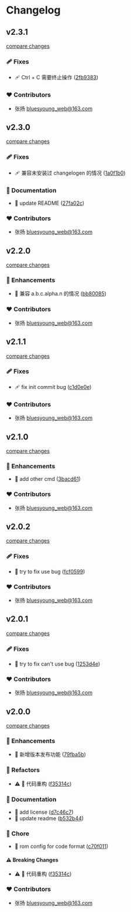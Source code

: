 # Changelog


## v2.3.1

[compare changes](https://github.com/BluesYoung-web/young-commit/compare/v2.3.0...v2.3.1)

### 🩹 Fixes

- 🩹 Ctrl + C 需要终止操作 ([2fb9383](https://github.com/BluesYoung-web/young-commit/commit/2fb9383))

### ❤️ Contributors

- 张扬 <bluesyoung_web@163.com>

## v2.3.0

[compare changes](https://github.com/BluesYoung-web/young-commit/compare/v2.2.0...v2.3.0)

### 🩹 Fixes

- 🩹 兼容未安装过 changelogen 的情况 ([1a0f1b0](https://github.com/BluesYoung-web/young-commit/commit/1a0f1b0))

### 📖 Documentation

- 📖 update README ([27fa02c](https://github.com/BluesYoung-web/young-commit/commit/27fa02c))

### ❤️ Contributors

- 张扬 <bluesyoung_web@163.com>

## v2.2.0

[compare changes](https://github.com/BluesYoung-web/young-commit/compare/v2.1.1...v2.2.0)

### 🚀 Enhancements

- 🚀 兼容 a.b.c.alpha.n 的情况 ([bb80085](https://github.com/BluesYoung-web/young-commit/commit/bb80085))

### ❤️ Contributors

- 张扬 <bluesyoung_web@163.com>

## v2.1.1

[compare changes](https://github.com/BluesYoung-web/young-commit/compare/v2.1.0...v2.1.1)

### 🩹 Fixes

- 🩹 fix init commit bug ([c1d0e0e](https://github.com/BluesYoung-web/young-commit/commit/c1d0e0e))

### ❤️ Contributors

- 张扬 <bluesyoung_web@163.com>

## v2.1.0

[compare changes](https://github.com/BluesYoung-web/young-commit/compare/v2.0.2...v2.1.0)

### 🚀 Enhancements

- 🚀 add other cmd ([3bacd61](https://github.com/BluesYoung-web/young-commit/commit/3bacd61))

### ❤️ Contributors

- 张扬 <bluesyoung_web@163.com>

## v2.0.2

[compare changes](https://github.com/BluesYoung-web/young-commit/compare/v2.0.1...v2.0.2)

### 🩹 Fixes

- 🐛  try to fix use bug ([fcf0599](https://github.com/BluesYoung-web/young-commit/commit/fcf0599))

### ❤️ Contributors

- 张扬 <bluesyoung_web@163.com>

## v2.0.1

[compare changes](https://github.com/BluesYoung-web/young-commit/compare/v2.0.0...v2.0.1)

### 🩹 Fixes

- 🐛  try to fix can't use bug ([1253d4e](https://github.com/BluesYoung-web/young-commit/commit/1253d4e))

### ❤️ Contributors

- 张扬 <bluesyoung_web@163.com>

## v2.0.0

[compare changes](https://github.com/BluesYoung-web/young-commit/compare/v1.0.2...v2.0.0)

### 🚀 Enhancements

- 🚀 新增版本发布功能 ([79fba5b](https://github.com/BluesYoung-web/young-commit/commit/79fba5b))

### 💅 Refactors

- ⚠️  💅 代码重构 ([f35314c](https://github.com/BluesYoung-web/young-commit/commit/f35314c))

### 📖 Documentation

- 📖 add license ([d7c46c7](https://github.com/BluesYoung-web/young-commit/commit/d7c46c7))
- 📖 update readme ([b532b44](https://github.com/BluesYoung-web/young-commit/commit/b532b44))

### 🏡 Chore

- 🏡 rom config for code format ([c70f011](https://github.com/BluesYoung-web/young-commit/commit/c70f011))

#### ⚠️ Breaking Changes

- ⚠️  💅 代码重构 ([f35314c](https://github.com/BluesYoung-web/young-commit/commit/f35314c))

### ❤️ Contributors

- 张扬 <bluesyoung_web@163.com>

